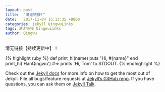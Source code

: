 ```yaml
---
layout: post
title:  "清无链接!"
date:   2017-11-04 15:13:35 +0800
categories: jekyll QingwuLinks
tags: 清无链接 QingwuLinks
author: Qingwu
---
```

清无链接【持续更新中】！

{% highlight ruby %}
def print_hi(name)
  puts "Hi, #{name}"
end
print_hi('HanQingwu')
#=> prints 'Hi, Tom' to STDOUT.
{% endhighlight %}

Check out the [Jekyll docs][jekyll-docs] for more info on how to get the most out of Jekyll. File all bugs/feature requests at [Jekyll’s GitHub repo][jekyll-gh]. If you have questions, you can ask them on [Jekyll Talk][jekyll-talk].

[jekyll-docs]: https://jekyllrb.com/docs/home
[jekyll-gh]:   https://github.com/jekyll/jekyll
[jekyll-talk]: https://talk.jekyllrb.com/
